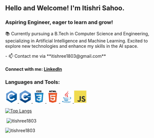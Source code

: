 <h2 align="left">Hello and Welcome! I'm Itishri Sahoo.</h2>
<h3 align="left">Aspiring Engineer, eager to learn and grow!</h3>
<p>📚 Currently pursuing a B.Tech in Computer Science and Engineering, specializing in Artificial Intelligence and Machine Learning. Excited to explore new technologies and enhance my skills in the AI space.</p>
- 📫 Contact me via **itishree1803@gmail.com**

<h4 align="left">Connect with me: <a href="https://www.linkedin.com/in/itishree-sahoo-8a289a256" target="_blank">LinkedIn</a></h4>

<h3 align="left">Languages and Tools:</h3>
<p align="left"> <a href="https://www.cprogramming.com/" target="_blank" rel="noreferrer"> <img src="https://raw.githubusercontent.com/devicons/devicon/master/icons/c/c-original.svg" alt="c" width="40" height="40"/> </a> <a href="https://www.w3schools.com/cpp/" target="_blank" rel="noreferrer"> <img src="https://raw.githubusercontent.com/devicons/devicon/master/icons/cplusplus/cplusplus-original.svg" alt="cplusplus" width="40" height="40"/> </a> <a href="https://www.w3schools.com/css/" target="_blank" rel="noreferrer"> <img src="https://raw.githubusercontent.com/devicons/devicon/master/icons/css3/css3-original-wordmark.svg" alt="css3" width="40" height="40"/> </a> <a href="https://www.w3.org/html/" target="_blank" rel="noreferrer"> <img src="https://raw.githubusercontent.com/devicons/devicon/master/icons/html5/html5-original-wordmark.svg" alt="html5" width="40" height="40"/> </a> <a href="https://www.java.com" target="_blank" rel="noreferrer"> <img src="https://raw.githubusercontent.com/devicons/devicon/master/icons/java/java-original.svg" alt="java" width="40" height="40"/> </a> <a href="https://developer.mozilla.org/en-US/docs/Web/JavaScript" target="_blank" rel="noreferrer"> <img src="https://raw.githubusercontent.com/devicons/devicon/master/icons/javascript/javascript-original.svg" alt="javascript" width="40" height="40"/> </a> </p>

[![Top Langs](https://github-readme-stats.vercel.app/api/top-langs/?username=itishree1803&layout=donut-vertical)](https://github.com/itishree1803/github-readme-stats)

<p>&nbsp;<img align="center" src="https://github-readme-stats.vercel.app/api?username=itishree1803&show_icons=true&locale=en" alt="itishree1803" /></p>

<p><img align="left" src="https://github-readme-streak-stats.herokuapp.com/?user=itishree1803&" alt="itishree1803" /></p>

